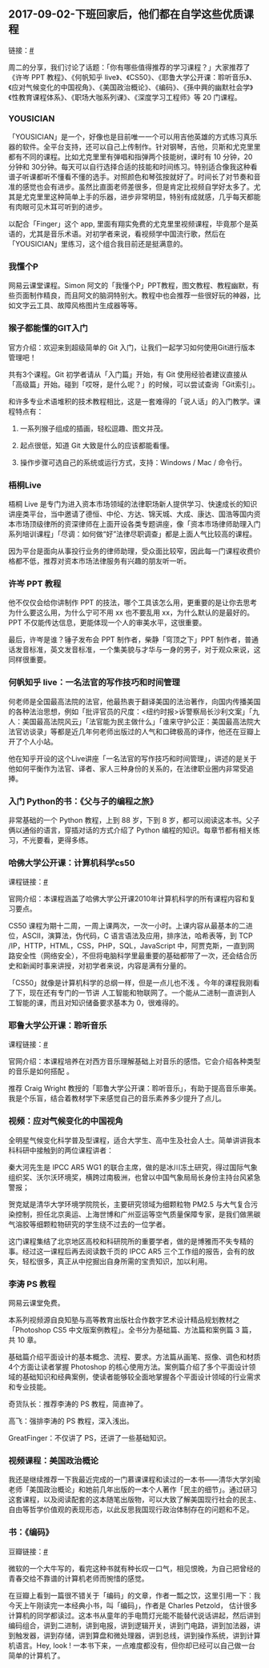 

## 2017-09-02-下班回家后，他们都在自学这些优质课程


链接：[#](https://mp.weixin.qq.com/s?__biz=MzA3NTgzNzU2NQ==&mid=2653411614&idx=1&sn=710c9c40274abe7b1a6b8e0cdfa4f23f&chksm=84b9000cb3ce891a0607c0afd31a02d94407ed01e52ffb768dcdc2eae433f61fa2e9bc1206b8)


周二的分享，我们讨论了话题：「你有哪些值得推荐的学习课程？」大家推荐了 《许岑 PPT 教程》、《何帆知乎 live》、《CS50》、《耶鲁大学公开课：聆听音乐》、《应对气候变化的中国视角》、《美国政治概论》、《编码》、《孫中興的幽默社会学》《性教育课程体系》、《职场大咖系列课》、《深度学习工程师》等 20 门课程。


### YOUSICIAN

「YOUSICIAN」是一个，好像也是目前唯一一个可以用吉他英雄的方式练习真乐器的软件。全平台支持，还可以自己上传制作。针对钢琴，吉他，贝斯和尤克里里都有不同的课程。比如尤克里里有弹唱和指弹两个技能树，课时有 10 分钟，20 分钟和 30分钟。每天可以自行选择合适的技能和时间练习。特别适合像我这种看谱子听课都听不懂看不懂的选手。对照颜色和琴弦按就好了。时间长了对节奏和音准的感觉也会有进步。虽然比直面老师差很多，但是肯定比视频自学好太多了。尤其是尤克里里这种简单上手的乐器，进步非常明显，特别有成就感，几乎每天都能有肉眼可见木耳可听到的进步。

以配合「Finger」这个 app, 里面有翔实免费的尤克里里视频课程，毕竟那个是英语的，尤其是音乐术语。对初学者来说，看视频学中国流行歌，然后在「YOUSICIAN」里练习，这个组合我目前还是挺满意的。

### 我懂个P

网易云课堂课程。Simon 阿文的「我懂个P」PPT教程，图文教程、教程幽默，有些页面制作精良，而且阿文的脑洞特别大。教程中也会推荐一些很好玩的神器，比如文字云工具、故障风格图片生成器等等。


### 猴子都能懂的GIT入门

官方介绍：欢迎来到超级简单的 Git 入门，让我们一起学习如何使用Git进行版本管理吧！

共有3个课程。Git 初学者请从「入门篇」开始，有 Git 使用经验者建议直接从「高级篇」开始。碰到「哎呀，是什么呢？」的时候，可以尝试查询「Git索引」。

和许多专业术语堆积的技术教程相比，这是一套难得的「说人话」的入门教学。课程特点有：

1. 一系列猴子组成的插画，轻松逗趣、图文并茂。

2. 起点很低，知道 Git 大致是什么的应该都能看懂。

3. 操作步骤可选自己的系统或运行方式，支持：Windows / Mac / 命令行。



### 梧桐Live

梧桐 Live 是专门为进入资本市场领域的法律职场新人提供学习、快速成长的知识讲座类平台，当中邀请了德恒、中伦、方达、锦天城、大成、康达、国浩等国内资本市场顶级律所的资深律师在上面开设各类专题讲座，像「资本市场律师助理入门系列培训课程」「尽调：如何做“好”法律尽职调查」都是上面人气比较高的课程。

因为平台是面向从事投行业务的律师助理，受众面比较窄，因此每一门课程收费价格都不低，推荐对资本市场法律服务有兴趣的朋友听一听。


### 许岑 PPT 教程

他不仅仅会给你讲制作 PPT 的技法，哪个工具该怎么用，更重要的是让你去思考为什么要这么用，为什么宁可不用 xx 也不要乱用 xx，为什么默认的是最好的。PPT 不仅能传达信息，更能体现一个人的审美水平，这很重要。

最后，许岑是谁？锤子发布会 PPT 制作者，柴静「穹顶之下」PPT 制作者，普通话发音标准，英文发音标准，一个集美貌与才华与一身的男子，对于观众来说，这同样很重要。



### 何帆知乎 live：一名法官的写作技巧和时间管理

何老师是全国最高法院的法官，他最热衷于翻译美国的法治著作，向国内传播美国的各种法治思想，例如「批评官员的尺度：<纽约时报>诉警察局长沙利文案」「九人：美国最高法院风云」「法官能为民主做什么」「谁来守护公正：美国最高法院大法官访谈录」等都是近几年何老师出版过的人气和口碑极高的译作，他还在豆瓣上开了个人小站。

他在知乎开设的这个Live讲座「一名法官的写作技巧和时间管理」，讲述的是关于他如何平衡作为法官、译者、家人三种身份的关系的，在法律职业圈内非常受追捧。


### 入门 Python的书：《父与子的编程之旅》

非常基础的一个 Python 教程，上到 88 岁，下到 8 岁，都可以阅读这本书。父子俩以通俗的语言，穿插对话的方式介绍了  Python 编程的知识。每章节都有相关练习，不光要看，更得多练。





### 哈佛大学公开课：计算机科学cs50

课程链接：[#](http://open.163.com/special/opencourse/cs50.html)

官网介绍：本课程涵盖了哈佛大学公开课2010年计算机科学的所有课程内容和复习要点。


CS50 课程为期十二周，一周上课两次，一次一小时。上课内容从最基本的二进位，ASCII，演算法，伪代码，C 语言语法及应用，排序法，哈希表等，到 TCP /IP，HTTP，HTML，CSS，PHP，SQL，JavaScript 中，阿贾克斯，一直到网路安全性（网络安全），不但将电脑科学里最重要的基础都带了一次，还会结合历史和新闻时事来讲授，对初学者来说，内容是满有分量的。

「CS50」就像是计算机科学的总纲一样，但是一点儿也不浅 。今年的课程我刚看了下，现在还有专门的一节讲 人工智能和物联网了。一个能从二进制一直讲到人工智能的课，而且对知识储备要求基本为 0，很难得的。



### 耶鲁大学公开课：聆听音乐

课程链接：[#](http://open.163.com/special/listeningtomusic/)

官网介绍：本课程培养在对西方音乐理解基础上对音乐的感悟。它会介绍各种类型的音乐是如何搭配 。

推荐 Craig Wright 教授的「耶鲁大学公开课：聆听音乐」，有助于提高音乐审美。我是个乐盲，结合着教材学下来感觉自己的音乐素养多少提升了点儿。




### 视频：应对气候变化的中国视角

全明星气候变化科学普及型课程，适合大学生、高中生及社会人士。简单讲讲我本科科研中接触到的两位课程讲者：

秦大河先生是 IPCC AR5 WG1 的联合主席，做的是冰川冻土研究，得过国际气象组织奖、沃尔沃环境奖，横跨过南极洲，也曾以中国气象局局长身份主持台风紧急警报；

贺克斌是清华大学环境学院院长，主要研究领域为细颗粒物 PM2.5 与大气复合污染控制，担任北京奥运、上海世博和广州亚运等空气质量保障专家，是我们做黑碳气溶胶等细颗粒物研究的学生绕不过去的一位学者。

这门课程集结了北京地区高校和科研院所的重要学者，做的是博雅而不失专精的事。经过这一课程后再去阅读数千页的 IPCC AR5 三个工作组的报告，会有的放矢，轻松很多，真正从中挖掘出自身所需的宝贵知识，加以利用。


### 李涛 PS 教程

网易云课堂免费。


本系列视频源自良知塾与高等教育出版社合作数字艺术设计精品规划教材之「Photoshop CS5 中文版案例教程」。全书分为基础篇、方法篇和案例篇 3 篇，共 10 章。

基础篇介绍平面设计的基本概念、流程、要求。方法篇从画笔、抠像、调色和材质4个方面让读者掌握 Photoshop 的核心使用方法。案例篇介绍了多个平面设计领域的基础知识和经典案例，使读者能够较全面地掌握各个平面设计领域的行业需求和专业技能。

奇货队长：推荐李涛的 PS 教程，简直神了。

高飞：强排李涛的 PS 教程，深入浅出。

GreatFinger：不仅讲了 PS，还讲了一些基础知识。



### 视频课程：美国政治概论

我还是继续推荐一下我最近完成的一门慕课课程和读过的一本书——清华大学刘瑜老师「美国政治概论」和她前几年出版的一本个人著作「民主的细节」。通过研习这套课程，以及阅读配套的这本随笔出版物，可以大致了解美国现行社会的民主、自由等哲学价值观的表现形态，以此反思我国现行政治体制存在的问题和不足。



### 书：《编码》

豆瓣链接：[#]()

微软的一个大牛写的，看完这种书就有种长叹一口气，相见恨晚，为自己把曾经的青春交给不靠谱的计算机老师而惋惜的感觉。

在豆瓣上看到一篇很不错关于「编码」的文章，作者一瓢之饮，这里引用一下：我今天上午刚读完一本经典小书，叫「编码」，作者是 Charles Petzold， 估计很多计算机的同学都读过。这本书从童年的手电筒灯光能不能替代说话讲起，然后讲到编码组合，讲到二进制，讲到电报，讲到逻辑开关，讲到门电路，讲到加法器，讲到触发器，讲到存储，讲到算盘和微处理器，讲到总线，讲到操作系统，讲到计算机语言。Hey, look ! 一本书下来，一点难度都没有，但你却已经可以自己做一台简单的计算机了。


